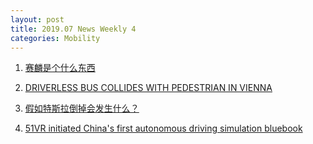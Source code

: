 ```yaml
---
layout: post
title: 2019.07 News Weekly 4
categories: Mobility
---
```


1. [赛麟是个什么东西](https://www.huxiu.com/article/309691.html)

2. [DRIVERLESS BUS COLLIDES WITH PEDESTRIAN IN VIENNA](https://futurism.com/the-byte/driverless-bus-collides-pedestrian-vienna)

3. [假如特斯拉倒掉会发生什么？](https://36kr.com/p/5227817)

4. [51VR initiated China's first autonomous driving simulation bluebook](https://www.prnewswire.com/news-releases/51vr-initiated-chinas-first-autonomous-driving-simulation-bluebook-300888584.html)